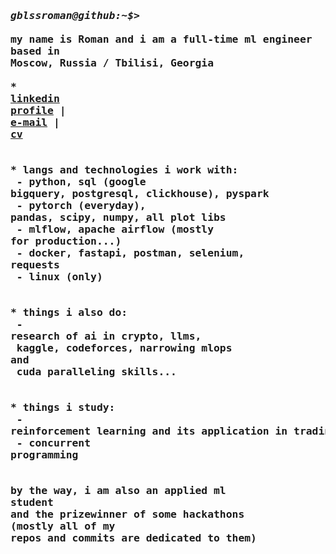 ### <pre>*gblssroman@github:~$>* <br>my name is Roman and i am a full-time ml engineer<br>based in Moscow, Russia / Tbilisi, Georgia<br><br>* <a href="https://linkedin.com/in/godblessroman" target="_blank">linkedin profile</a> | <a href="mailto:romanscene@icloud.com" target="_blank">e-mail</a> | <a href="https://drive.google.com/file/d/1uOpS4bCSTf3_zr28J1dp8EJiorPYi5HH/view?usp=sharing" target="_blank">cv</a> <br><br>* langs and technologies i work with:<br> - python, sql (google bigquery, postgresql, clickhouse), pyspark<br> - pytorch (everyday), pandas, scipy, numpy, all plot libs<br> - mlflow, apache airflow (mostly for production...)<br> - docker, fastapi, postman, selenium, requests<br> - linux (only)<br><br><br>* things i also do:<br> - research of ai in crypto, llms,<br>   kaggle, codeforces, narrowing mlops and<br>   cuda paralleling skills...<br><br><br>* things i study:<br> - reinforcement learning and its application in trading<br> - concurrent programming<br><br><br>by the way, i am also an applied ml student<br>and the prizewinner of some hackathons<br>(mostly all of my repos and commits are dedicated to them)<br></pre>




